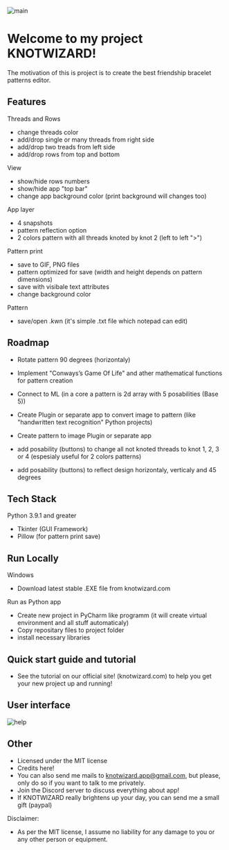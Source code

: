 ![main](https://github.com/djindji/knotwizard/assets/85453169/bf77f1d8-3936-41e1-a869-7ec7439b3d33)
# Welcome to my project KNOTWIZARD!

The motivation of this is project is to create
the best friendship bracelet patterns editor.


## Features

Threads and Rows 

- change threads color
- add/drop single or many threads from right side
- add/drop two treads from left side
- add/drop rows from top and bottom

View

- show/hide rows numbers
- show/hide app "top bar"
- change app background color (print background will changes too)

App layer

- 4 snapshots
- pattern reflection option
- 2 colors pattern with all threads knoted by knot 2 (left to left ">")

Pattern print

- save to GIF, PNG files
- pattern optimized for save (width and height depends on pattern dimensions) 
- save with visibale text attributes 
- change background color

Pattern 

- save/open .kwn (it's simple .txt file which notepad can edit)



## Roadmap

- Rotate pattern 90 degrees (horizontaly)

- Implement "Conways’s Game Of Life" and ather mathematical functions for pattern creation

- Connect to ML (in a core a pattern is 2d array with 5 posabilities (Base 5))
- Create Plugin or separate app to convert image to pattern (like "handwritten text recognition" Python projects)  
- Create pattern to image Plugin or separate app 
- add posability (buttons) to change all not knoted threads to knot 1, 2, 3  or 4 (espesialy useful for 2 colors patterns)
- add posability (buttons) to reflect design horizontaly, verticaly and 45 degrees

## Tech Stack

Python 3.9.1 and greater
- Tkinter (GUI Framework)
- Pillow (for pattern print save)

## Run Locally
Windows

- Download latest stable .EXE file from knotwizard.com

Run as Python app

- Create new project in PyCharm like programm (it will create virtual environment and all stuff automaticaly)
- Copy repositary files to project folder
- install necessary libraries

## Quick start guide and tutorial

- See the tutorial on our official site! (knotwizard.com) to help you get your new project up and running!

## User interface

![help](https://github.com/djindji/knotwizard/assets/85453169/6d3f3775-209f-46b3-858d-08c8ca78fb7a)

## Other
- Licensed under the MIT license
- Credits here!
- You can also send me mails to knotwizard.app@gmail.com, but please, only do so if you want to talk to me privately.
- Join the Discord server to discuss everything about app!
- If KNOTWIZARD really brightens up your day, you can send me a small gift (paypal)

Disclaimer:
- As per the MIT license, I assume no liability for any damage to you or any other person or equipment.


